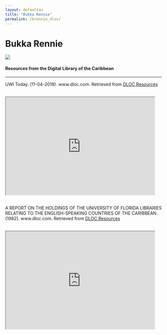```yaml
---
layout: defaultau
title: "Bukka Rennie"
permalink: /brennie_dloc/
---
```

<!-- partial:index.partial.html -->
<div class="content">
    <h1>Bukka Rennie</h1>
    <div class="quote">
        <div><img src="https://andrewbukkarennie.com/wp-content/uploads/2021/08/1.png" class="logo"></div>
    </div>
    <body>
    <h4>Resources from the Digital Library of the Caribbean</h4><hr>
    <div class="container-mt-5">
      <div class="row">
            <div class="col-md-6">
                <p>UWI Today. (11-04-2018). www.dloc.com. Retrieved from <a href="https://www.dloc.com/UF00094180/00109/pdf" target="_blank">DLOC Resources</a></p><br>
                <iframe width="95%" height="315" src="https://www.dloc.com/UF00094180/00109/pdf"></iframe>
                <br>
                <br>
        </div>
      <div class="col-md-6">
            <p>A REPORT ON THE HOLDINGS OF THE UNIVERSITY OF FLORIDA LIBRARIES RELATING TO THE ENGLISH-SPEAKING COUNTRIES OF THE CARIBBEAN. (1982). www.dloc.com. Retrieved from <a href="https://www.dloc.com/AA00062339/00001/images" target="_blank">DLOC Resources</a></p><br>
            <iframe width="95%" height="315" src="https://www.dloc.com/AA00062339/00001/images"></iframe>
            <br>
            <br>
        </div>
        </div>
    </body> 
          </div>
  <!-- partial -->
<script src='https://cdnjs.cloudflare.com/ajax/libs/jquery/3.1.1/jquery.min.js'></script><script  src="{{ site.baseurl }}/assets/js/authorscript.js"></script>
